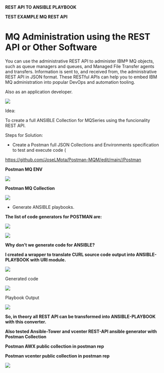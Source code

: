 **REST API TO ANSIBLE PLAYBOOK**


**TEST EXAMPLE MQ REST API**


# <span id="anchor"></span>MQ Administration using the REST API or Other Software

You can use the administrative REST API to administer IBM® MQ objects,
such as queue managers and queues, and Managed File Transfer agents and
transfers. Information is sent to, and received from, the administrative
REST API in JSON format. These RESTful APIs can help you to embed IBM MQ
administration into popular DevOps and automation tooling.

Also as an application developer.

![](https://github.com/JoseLMota/Postman-MQM/edit/main//images/mqrestapi.png)

Idea:

To create a full ANSIBLE Collection for MQSeries using the funcionality
REST API.

Steps for Solution:

  - Create a Postman full JSON Collections and Environments
    specification to test and execute code (

https://github.com/JoseLMota/Postman-MQM/edit/main//Postman

**Postman MQ ENV**


![](https://github.com/JoseLMota/Postman-MQM/tree/main/images/mqenv.png)


**Postman MQ Collection**


![](https://github.com/JoseLMota/Postman-MQM/edit/main/mqcollection.png)



  - Generate ANSIBLE playbooks.

**The list of code generators for POSTMAN are:**

![](https://github.com/JoseLMota/Postman-MQM/edit/main/postmancode.png)

![](https://github.com/JoseLMota/Postman-MQM/edit/main/postmantestmq.png)

**Why don’t we generate code for ANSIBLE?**

**I created a  wrapper to translate CURL source code output into
ANSIBLE-PLAYBOOK with URI module.**

![](https://github.com/JoseLMota/Postman-MQM/edit/main/images/curltoansible.png)

Generated code
 
![](https://github.com/JoseLMota/Postman-MQM/edit/main/images/code.png)


Playbook Output

![](https://github.com/JoseLMota/Postman-MQM/edit/main/images/outputansilbe.png)

 


**So, in theory all REST API can be transformed into ANSIBLE-PLAYBOOK
with this converter.**


**Also tested Ansible-Tower and vcenter REST-API ansible generator with Postman Collection**

**Postman AWX public collection in postman rep**

**Postman vcenter public collection in postman rep**

![](https://github.com/JoseLMota/Postman-MQM/edit/main/images/awxpostmancollection.png)
